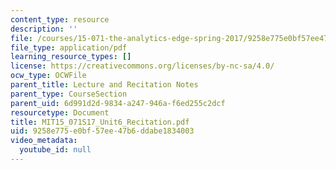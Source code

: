 ```yaml
---
content_type: resource
description: ''
file: /courses/15-071-the-analytics-edge-spring-2017/9258e775e0bf57ee47b6ddabe1834003_MIT15_071S17_Unit6_Recitation.pdf
file_type: application/pdf
learning_resource_types: []
license: https://creativecommons.org/licenses/by-nc-sa/4.0/
ocw_type: OCWFile
parent_title: Lecture and Recitation Notes
parent_type: CourseSection
parent_uid: 6d991d2d-9834-a247-946a-f6ed255c2dcf
resourcetype: Document
title: MIT15_071S17_Unit6_Recitation.pdf
uid: 9258e775-e0bf-57ee-47b6-ddabe1834003
video_metadata:
  youtube_id: null
---
```

